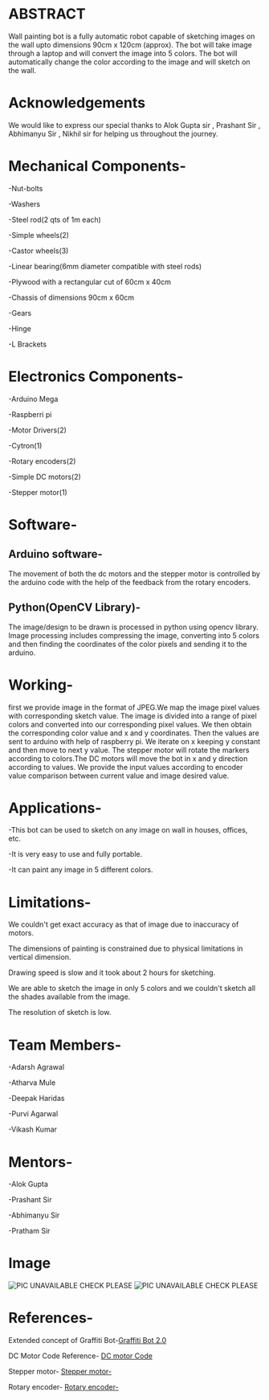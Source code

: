 ABSTRACT
========
Wall painting bot is a fully automatic robot capable of sketching images on the wall upto dimensions 90cm x 120cm (approx). 
The bot will take image through a laptop and will convert the image into 5 colors. 
The bot will automatically change the color according to the image and will sketch on the wall.

 Acknowledgements
 ===============

We would like to express our special thanks to Alok Gupta sir , Prashant Sir , Abhimanyu Sir , Nikhil sir for helping us throughout the journey.

Mechanical Components-
======================
-Nut-bolts

-Washers

-Steel rod(2 qts of 1m each)

-Simple wheels(2)

-Castor wheels(3)

-Linear bearing(6mm diameter compatible with steel rods)

-Plywood with a rectangular cut of 60cm x 40cm 

-Chassis of dimensions 90cm x 60cm 

-Gears 

-Hinge 

-L Brackets

Electronics Components-
=======================
-Arduino Mega

-Raspberri pi

-Motor Drivers(2)

-Cytron(1)

-Rotary encoders(2)

-Simple DC motors(2)

-Stepper motor(1)</p>


Software-
=========
Arduino software-
----------------- 
The movement of both the dc motors and the stepper motor is controlled by the arduino code with the help of the feedback from the rotary encoders.



Python(OpenCV Library)-
----------------------- 
The image/design to be drawn is processed in python using opencv library. Image processing includes compressing the image, converting into 5 colors and then finding the coordinates of the color pixels and sending it to the arduino.

Working-
========
first we provide image in the format of JPEG.We map the image pixel values with corresponding sketch value. The image is divided into a range of pixel colors and converted into our corresponding pixel values. We then obtain the corresponding color value and x and y coordinates. Then the values are sent to arduino with help of raspberry pi. We iterate on x keeping y constant and then move to next y value. The stepper motor will rotate the markers according to colors.The DC motors will move the bot in x and y direction according to values. We provide the input values according to encoder value comparison between current value and image desired value.

Applications-
=============
-This bot can be used to sketch on any image on wall in houses, offices, etc.

-It is very easy to use and fully portable.

-It can paint any image in 5 different colors.


Limitations-
============
We couldn't get exact accuracy as that of image due to inaccuracy of motors.

The dimensions of painting is constrained due to physical limitations in vertical dimension.

Drawing speed is slow and it took about 2 hours for sketching.

We are able to sketch the image in only 5 colors and we couldn't sketch all the shades available from the image.

The resolution of sketch is low.

Team Members-
=============
-Adarsh Agrawal

-Atharva Mule

-Deepak Haridas

-Purvi Agarwal

-Vikash Kumar

Mentors-
========
-Alok Gupta

-Prashant Sir

-Abhimanyu Sir

-Pratham Sir

Image
=====
![PIC UNAVAILABLE CHECK PLEASE](link1 )
![PIC UNAVAILABLE CHECK PLEASE](link2 )






References-
===========
Extended concept of Graffiti Bot-[Graffiti Bot 2.0](https://github.com/marsiitr/Grafitti-Bot-2.0)



DC Motor Code Reference- [DC motor Code](https://howtomechatronics.com/tutorials/arduino/arduino-dc-motor-control-tutorial-l298n-pwm-h-bridge/)


Stepper motor-  [Stepper motor-](https://circuitdigest.com/microcontroller-projects/arduino-stepper-motor-control-tutorial)


Rotary encoder- [Rotary encoder-](https://howtomechatronics.com/tutorials/arduino/rotary-encoder-works-use-arduino/)





